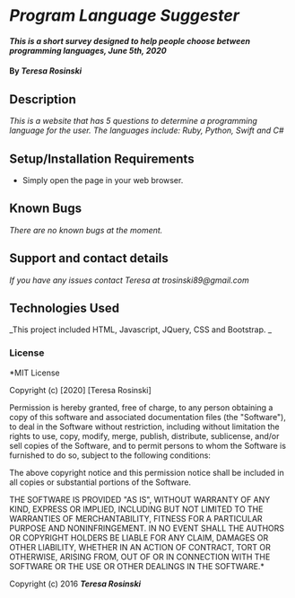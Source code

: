 # _Program Language Suggester_

#### _This is a short survey designed to help people choose between programming languages, June 5th, 2020_

#### By _**Teresa Rosinski**_

## Description

_This is a website that has 5 questions to determine a programming language for the user. The languages include: Ruby, Python, Swift and C#_

## Setup/Installation Requirements

* Simply open the page in your web browser.

## Known Bugs

_There are no known bugs at the moment._

## Support and contact details

_If you have any issues contact Teresa at trosinski89@gmail.com_

## Technologies Used

_This project included HTML, Javascript, JQuery, CSS and Bootstrap. _

### License

*MIT License

Copyright (c) [2020] [Teresa Rosinski]

Permission is hereby granted, free of charge, to any person obtaining a copy
of this software and associated documentation files (the "Software"), to deal
in the Software without restriction, including without limitation the rights
to use, copy, modify, merge, publish, distribute, sublicense, and/or sell
copies of the Software, and to permit persons to whom the Software is
furnished to do so, subject to the following conditions:

The above copyright notice and this permission notice shall be included in all
copies or substantial portions of the Software.

THE SOFTWARE IS PROVIDED "AS IS", WITHOUT WARRANTY OF ANY KIND, EXPRESS OR
IMPLIED, INCLUDING BUT NOT LIMITED TO THE WARRANTIES OF MERCHANTABILITY,
FITNESS FOR A PARTICULAR PURPOSE AND NONINFRINGEMENT. IN NO EVENT SHALL THE
AUTHORS OR COPYRIGHT HOLDERS BE LIABLE FOR ANY CLAIM, DAMAGES OR OTHER
LIABILITY, WHETHER IN AN ACTION OF CONTRACT, TORT OR OTHERWISE, ARISING FROM,
OUT OF OR IN CONNECTION WITH THE SOFTWARE OR THE USE OR OTHER DEALINGS IN THE
SOFTWARE.*

Copyright (c) 2016 **_Teresa Rosinski_**
